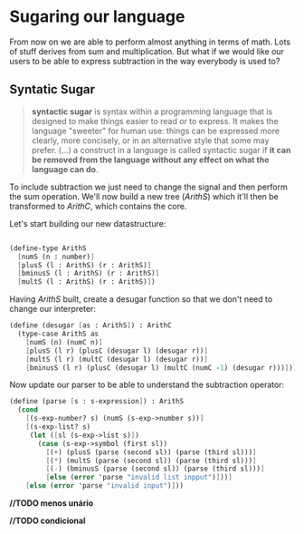 # Sugaring our language

From now on we are able to perform almost anything in terms of math. Lots of stuff derives from sum and multiplication. But what if we would like our users to be able to express subtraction in the way everybody is used to?

## Syntatic Sugar

> **syntactic sugar** is syntax within a programming language that is designed to make things easier to read or to express. It makes the language "sweeter" for human use: things can be expressed more clearly, more concisely, or in an alternative style that some may prefer. (...) a construct in a language is called syntactic sugar if **it can be removed from the language without any effect on what the language can do**.

To include subtraction we just need to change the signal and then perform the sum operation. We'll now build a new tree (*ArithS*) which it'll then be transformed to *ArithC*, which contains the core.

Let's start building our new datastructure:

```scheme

(define-type ArithS
  [numS (n : number)]
  [plusS (l : ArithS) (r : ArithS)]
  [bminusS (l : ArithS) (r : ArithS)]
  [multS (l : ArithS) (r : ArithS)])
```

Having *ArithS* built, create a desugar function so that we don't need to change our interpreter:

```scheme
(define (desugar [as : ArithS]) : ArithC
  (type-case ArithS as
    [numS (n) (numC n)]
    [plusS (l r) (plusC (desugar l) (desugar r))]
    [multS (l r) (multC (desugar l) (desugar r))]
    [bminusS (l r) (plusC (desugar l) (multC (numC -1) (desugar r)))]))
```

Now update our parser to be able to understand the subtraction operator:

```scheme
(define (parse [s : s-expression]) : ArithS
  (cond
    [(s-exp-number? s) (numS (s-exp->number s))]
    [(s-exp-list? s)
     (let ([sl (s-exp->list s)])
       (case (s-exp->symbol (first sl))
         [(+) (plusS (parse (second sl)) (parse (third sl)))]
         [(*) (multS (parse (second sl)) (parse (third sl)))]
         [(-) (bminusS (parse (second sl)) (parse (third sl)))]
         [else (error 'parse "invalid list inpput")]))]
    [else (error 'parse "invalid input")]))
```

**//TODO menos unário**

**//TODO condicional**
